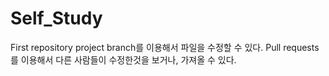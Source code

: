 # Self_Study
First repository project 
branch를 이용해서 파일을 수정할 수 있다.
Pull requests를 이용해서 다른 사람들이 수정한것을 보거나, 가져올 수 있다.
